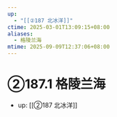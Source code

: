 ```yaml
---
up:
  - "[[②187 北冰洋]]"
ctime: 2025-03-01T13:09:15+08:00
aliases:
  - 格陵兰海
mtime: 2025-09-09T12:37:06+08:00
---
```


# ②187.1 格陵兰海

- up: [[②187 北冰洋]]
